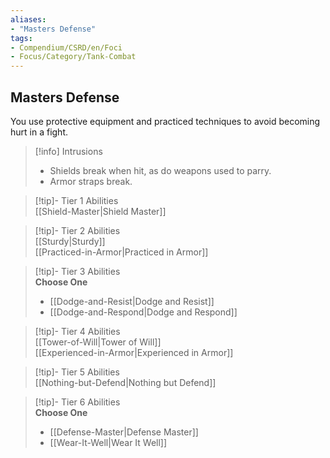 ```yaml
---
aliases:
- "Masters Defense"
tags:
- Compendium/CSRD/en/Foci
- Focus/Category/Tank-Combat
---
```


  
## Masters Defense  
You use protective equipment and practiced techniques to avoid becoming hurt in a fight.  

>[!info] Intrusions  
>- Shields break when hit, as do weapons used to parry.  
>- Armor straps break.  


>[!tip]- Tier 1 Abilities  
> [[Shield-Master|Shield Master]]  


>[!tip]- Tier 2 Abilities  
> [[Sturdy|Sturdy]]  
> [[Practiced-in-Armor|Practiced in Armor]]  


>[!tip]- Tier 3 Abilities  
> **Choose One**  
>- [[Dodge-and-Resist|Dodge and Resist]]  
>- [[Dodge-and-Respond|Dodge and Respond]]  


>[!tip]- Tier 4 Abilities  
> [[Tower-of-Will|Tower of Will]]  
> [[Experienced-in-Armor|Experienced in Armor]]  


>[!tip]- Tier 5 Abilities  
> [[Nothing-but-Defend|Nothing but Defend]]  


>[!tip]- Tier 6 Abilities  
> **Choose One**  
>- [[Defense-Master|Defense Master]]  
>- [[Wear-It-Well|Wear It Well]]